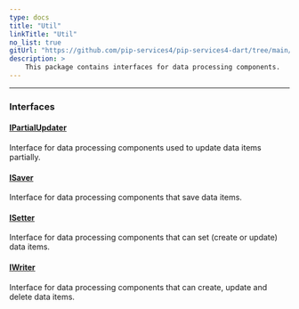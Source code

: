 ```yaml
---
type: docs
title: "Util"
linkTitle: "Util"
no_list: true
gitUrl: "https://github.com/pip-services4/pip-services4-dart/tree/main/pip-services4-persistence-dart"
description: >
    This package contains interfaces for data processing components.
---
```

---

<div class="module-body"> 

### Interfaces

#### [IPartialUpdater](ipartial_updater)
Interface for data processing components used to update data items partially.

#### [ISaver](isaver)
Interface for data processing components that save data items.

#### [ISetter](isetter)
Interface for data processing components that can set (create or update) data items.

#### [IWriter](iwriter)
Interface for data processing components that can create, update and delete data items.

</div>

